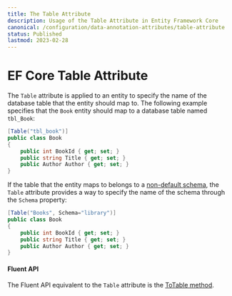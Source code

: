 ```yaml
---
title: The Table Attribute
description: Usage of the Table Attribute in Entity Framework Core
canonical: /configuration/data-annotation-attributes/table-attribute
status: Published
lastmod: 2023-02-28
---
```


# EF Core Table Attribute

The `Table` attribute is applied to an entity to specify the name of the database table that the entity should map to. The following example specifies that the `Book` entity should map to a database table named `tbl_Book`:

```csharp
[Table("tbl_book")]
public class Book
{
    public int BookId { get; set; }
    public string Title { get; set; }
    public Author Author { get; set; }
}
```

If the table that the entity maps to belongs to a [non-default schema](/conventions#schema), the `Table` attribute provides a way to specify the name of the schema through the `Schema` property:

```csharp
[Table("Books", Schema="library")]
public class Book
{
    public int BookId { get; set; }
    public string Title { get; set; }
    public Author Author { get; set; }
}
```

#### Fluent API

The Fluent API equivalent to the `Table` attribute is the [ToTable method](/configuration/fluent-api/totable-method).

